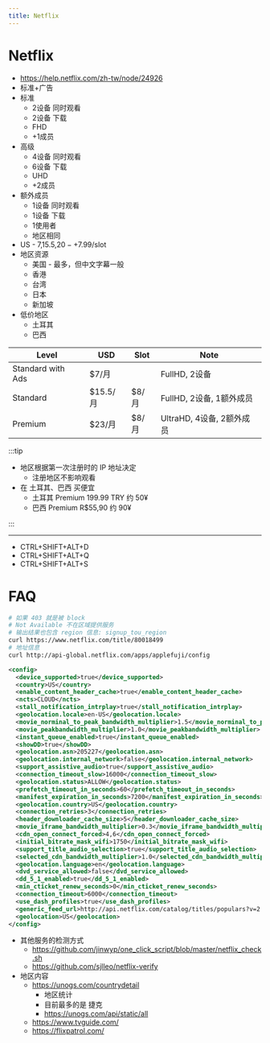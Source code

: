 ```yaml
---
title: Netflix
---
```


# Netflix

- https://help.netflix.com/zh-tw/node/24926
- 标准+广告
- 标准
  - 2设备 同时观看
  - 2设备 下载
  - FHD
  - +1成员
- 高级
  - 4设备 同时观看
  - 6设备 下载
  - UHD
  - +2成员
- 额外成员
  - 1设备 同时观看
  - 1设备 下载
  - 1使用者
  - 地区相同
- US - $7,$15.5,$20 - +$7.99/slot
- 地区资源
  - 美国 - 最多，但中文字幕一般
  - 香港
  - 台湾
  - 日本
  - 新加坡
- 低价地区
  - 土耳其
  - 巴西

| Level             | USD      | Slot  | Note                      |
| ----------------- | -------- | ----- | ------------------------- |
| Standard with Ads | $7/月    |       | FullHD, 2设备             |
| Standard          | $15.5/月 | $8/月 | FullHD, 2设备, 1额外成员  |
| Premium           | $23/月   | $8/月 | UltraHD, 4设备, 2额外成员 |

<!--
https://nicechinavpn.com/netflix-vpn/
-->

:::tip

- 地区根据第一次注册时的 IP 地址决定
  - 注册地区不影响观看
- 在 土耳其、巴西 买便宜
  - 土耳其 Premium 199.99 TRY 约 50¥
  - 巴西 Premium R$55,90 约 90¥

:::

---

- CTRL+SHIFT+ALT+D
- CTRL+SHIFT+ALT+Q
- CTRL+SHIFT+ALT+S

# FAQ

```bash
# 如果 403 就是被 block
# Not Available 不在区域提供服务
# 输出结果也包含 region 信息: signup_tou_region
curl https://www.netflix.com/title/80018499
# 地址信息
curl http://api-global.netflix.com/apps/applefuji/config
```

```xml
<config>
  <device_supported>true</device_supported>
  <country>US</country>
  <enable_content_header_cache>true</enable_content_header_cache>
  <ncts>CLOUD</ncts>
  <stall_notification_intrplay>true</stall_notification_intrplay>
  <geolocation.locale>en-US</geolocation.locale>
  <movie_norminal_to_peak_bandwidth_multiplier>1.5</movie_norminal_to_peak_bandwidth_multiplier>
  <movie_peakbandwidth_multiplier>1.0</movie_peakbandwidth_multiplier>
  <instant_queue_enabled>true</instant_queue_enabled>
  <showDD>true</showDD>
  <geolocation.asn>205227</geolocation.asn>
  <geolocation.internal_network>false</geolocation.internal_network>
  <support_assistive_audio>true</support_assistive_audio>
  <connection_timeout_slow>16000</connection_timeout_slow>
  <geolocation.status>ALLOW</geolocation.status>
  <prefetch_timeout_in_seconds>60</prefetch_timeout_in_seconds>
  <manifest_expiration_in_seconds>7200</manifest_expiration_in_seconds>
  <geolocation.country>US</geolocation.country>
  <connection_retries>3</connection_retries>
  <header_downloader_cache_size>5</header_downloader_cache_size>
  <movie_iframe_bandwidth_multiplier>0.3</movie_iframe_bandwidth_multiplier>
  <cdn_open_connect_forced>4,6</cdn_open_connect_forced>
  <initial_bitrate_mask_wifi>1750</initial_bitrate_mask_wifi>
  <support_title_audio_selection>true</support_title_audio_selection>
  <selected_cdn_bandwidth_multiplier>1.0</selected_cdn_bandwidth_multiplier>
  <geolocation.language>en</geolocation.language>
  <dvd_service_allowed>false</dvd_service_allowed>
  <dd_5_1_enabled>true</dd_5_1_enabled>
  <min_cticket_renew_seconds>0</min_cticket_renew_seconds>
  <connection_timeout>6000</connection_timeout>
  <use_dash_profiles>true</use_dash_profiles>
  <generic_feed_url>http://api.netflix.com/catalog/titles/populars?v=2.0&amp;output=plist&amp;filters=http://api.netflix.com/categories/title_formats/instant</generic_feed_url>
  <geolocation>US</geolocation>
</config>
```

- 其他服务的检测方式
  - https://github.com/jinwyp/one_click_script/blob/master/netflix_check.sh
  - https://github.com/sjlleo/netflix-verify
- 地区内容
  - https://unogs.com/countrydetail
    - 地区统计
    - 目前最多的是 捷克
    - https://unogs.com/api/static/all
  - https://www.tvguide.com/
  - https://flixpatrol.com/
